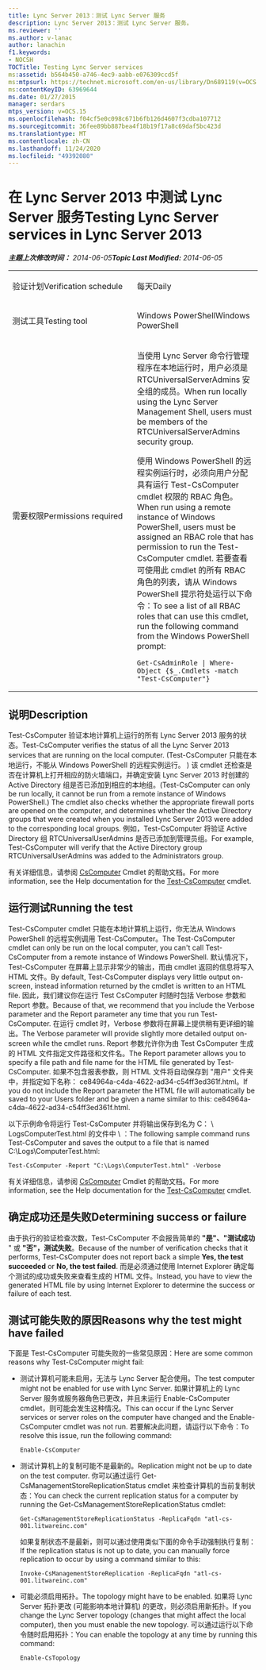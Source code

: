 ```yaml
---
title: Lync Server 2013：测试 Lync Server 服务
description: Lync Server 2013：测试 Lync Server 服务。
ms.reviewer: ''
ms.author: v-lanac
author: lanachin
f1.keywords:
- NOCSH
TOCTitle: Testing Lync Server services
ms:assetid: b564b450-a746-4ec9-aabb-e076309ccd5f
ms:mtpsurl: https://technet.microsoft.com/en-us/library/Dn689119(v=OCS.15)
ms:contentKeyID: 63969644
ms.date: 01/27/2015
manager: serdars
mtps_version: v=OCS.15
ms.openlocfilehash: f04cf5e0c098c671b6fb126d4607f3cdba107712
ms.sourcegitcommit: 36fee89bb887bea4f18b19f17a8c69daf5bc423d
ms.translationtype: MT
ms.contentlocale: zh-CN
ms.lasthandoff: 11/24/2020
ms.locfileid: "49392080"
---
```

# <a name="testing-lync-server-services-in-lync-server-2013"></a><span data-ttu-id="05690-103">在 Lync Server 2013 中测试 Lync Server 服务</span><span class="sxs-lookup"><span data-stu-id="05690-103">Testing Lync Server services in Lync Server 2013</span></span>

<div data-xmlns="http://www.w3.org/1999/xhtml">

<div class="topic" data-xmlns="http://www.w3.org/1999/xhtml" data-msxsl="urn:schemas-microsoft-com:xslt" data-cs="https://msdn.microsoft.com/">

<div data-asp="https://msdn2.microsoft.com/asp">



</div>

<div id="mainSection">

<div id="mainBody"><span data-ttu-id="05690-104">

<span> </span></span><span class="sxs-lookup"><span data-stu-id="05690-104">

<span> </span></span></span>

<span data-ttu-id="05690-105">_**主题上次修改时间：** 2014-06-05_</span><span class="sxs-lookup"><span data-stu-id="05690-105">_**Topic Last Modified:** 2014-06-05_</span></span>


<table>
<colgroup>
<col style="width: 50%" />
<col style="width: 50%" />
</colgroup>
<tbody>
<tr class="odd">
<td><p><span data-ttu-id="05690-106">验证计划</span><span class="sxs-lookup"><span data-stu-id="05690-106">Verification schedule</span></span></p></td>
<td><p><span data-ttu-id="05690-107">每天</span><span class="sxs-lookup"><span data-stu-id="05690-107">Daily</span></span></p></td>
</tr>
<tr class="even">
<td><p><span data-ttu-id="05690-108">测试工具</span><span class="sxs-lookup"><span data-stu-id="05690-108">Testing tool</span></span></p></td>
<td><p><span data-ttu-id="05690-109">Windows PowerShell</span><span class="sxs-lookup"><span data-stu-id="05690-109">Windows PowerShell</span></span></p></td>
</tr>
<tr class="odd">
<td><p><span data-ttu-id="05690-110">需要权限</span><span class="sxs-lookup"><span data-stu-id="05690-110">Permissions required</span></span></p></td>
<td><p><span data-ttu-id="05690-111">当使用 Lync Server 命令行管理程序在本地运行时，用户必须是 RTCUniversalServerAdmins 安全组的成员。</span><span class="sxs-lookup"><span data-stu-id="05690-111">When run locally using the Lync Server Management Shell, users must be members of the RTCUniversalServerAdmins security group.</span></span></p>
<p><span data-ttu-id="05690-112">使用 Windows PowerShell 的远程实例运行时，必须向用户分配具有运行 Test-CsComputer cmdlet 权限的 RBAC 角色。</span><span class="sxs-lookup"><span data-stu-id="05690-112">When run using a remote instance of Windows PowerShell, users must be assigned an RBAC role that has permission to run the Test-CsComputer cmdlet.</span></span> <span data-ttu-id="05690-113">若要查看可使用此 cmdlet 的所有 RBAC 角色的列表，请从 Windows PowerShell 提示符处运行以下命令：</span><span class="sxs-lookup"><span data-stu-id="05690-113">To see a list of all RBAC roles that can use this cmdlet, run the following command from the Windows PowerShell prompt:</span></span></p>
<pre><code>Get-CsAdminRole | Where-Object {$_.Cmdlets -match &quot;Test-CsComputer&quot;}</code></pre></td>
</tr>
</tbody>
</table>


<div>

## <a name="description"></a><span data-ttu-id="05690-114">说明</span><span class="sxs-lookup"><span data-stu-id="05690-114">Description</span></span>

<span data-ttu-id="05690-115">Test-CsComputer 验证本地计算机上运行的所有 Lync Server 2013 服务的状态。</span><span class="sxs-lookup"><span data-stu-id="05690-115">Test-CsComputer verifies the status of all the Lync Server 2013 services that are running on the local computer.</span></span> <span data-ttu-id="05690-116"> (Test-CsComputer 只能在本地运行，不能从 Windows PowerShell 的远程实例运行。 ) 该 cmdlet 还检查是否在计算机上打开相应的防火墙端口，并确定安装 Lync Server 2013 时创建的 Active Directory 组是否已添加到相应的本地组。</span><span class="sxs-lookup"><span data-stu-id="05690-116">(Test-CsComputer can only be run locally, it cannot be run from a remote instance of Windows PowerShell.) The cmdlet also checks whether the appropriate firewall ports are opened on the computer, and determines whether the Active Directory groups that were created when you installed Lync Server 2013 were added to the corresponding local groups.</span></span> <span data-ttu-id="05690-117">例如，Test-CsComputer 将验证 Active Directory 组 RTCUniversalUserAdmins 是否已添加到管理员组。</span><span class="sxs-lookup"><span data-stu-id="05690-117">For example, Test-CsComputer will verify that the Active Directory group RTCUniversalUserAdmins was added to the Administrators group.</span></span>

<span data-ttu-id="05690-118">有关详细信息，请参阅 [CsComputer](https://docs.microsoft.com/powershell/module/skype/Test-CsComputer) Cmdlet 的帮助文档。</span><span class="sxs-lookup"><span data-stu-id="05690-118">For more information, see the Help documentation for the [Test-CsComputer](https://docs.microsoft.com/powershell/module/skype/Test-CsComputer) cmdlet.</span></span>

</div>

<div>

## <a name="running-the-test"></a><span data-ttu-id="05690-119">运行测试</span><span class="sxs-lookup"><span data-stu-id="05690-119">Running the test</span></span>

<span data-ttu-id="05690-120">Test-CsComputer cmdlet 只能在本地计算机上运行，你无法从 Windows PowerShell 的远程实例调用 Test-CsComputer。</span><span class="sxs-lookup"><span data-stu-id="05690-120">The Test-CsComputer cmdlet can only be run on the local computer, you can't call Test-CsComputer from a remote instance of Windows PowerShell.</span></span> <span data-ttu-id="05690-121">默认情况下，Test-CsComputer 在屏幕上显示非常少的输出，而由 cmdlet 返回的信息将写入 HTML 文件。</span><span class="sxs-lookup"><span data-stu-id="05690-121">By default, Test-CsComputer displays very little output on-screen, instead information returned by the cmdlet is written to an HTML file.</span></span> <span data-ttu-id="05690-122">因此，我们建议你在运行 Test CsComputer 时随时包括 Verbose 参数和 Report 参数。</span><span class="sxs-lookup"><span data-stu-id="05690-122">Because of that, we recommend that you include the Verbose parameter and the Report parameter any time that you run Test-CsComputer.</span></span> <span data-ttu-id="05690-123">在运行 cmdlet 时，Verbose 参数将在屏幕上提供稍有更详细的输出。</span><span class="sxs-lookup"><span data-stu-id="05690-123">The Verbose parameter will provide slightly more detailed output on-screen while the cmdlet runs.</span></span> <span data-ttu-id="05690-124">Report 参数允许你为由 Test CsComputer 生成的 HTML 文件指定文件路径和文件名。</span><span class="sxs-lookup"><span data-stu-id="05690-124">The Report parameter allows you to specify a file path and file name for the HTML file generated by Test-CsComputer.</span></span> <span data-ttu-id="05690-125">如果不包含报表参数，则 HTML 文件将自动保存到 "用户" 文件夹中，并指定如下名称： ce84964a-c4da-4622-ad34-c54ff3ed361f.html。</span><span class="sxs-lookup"><span data-stu-id="05690-125">If you do not include the Report parameter the HTML file will automatically be saved to your Users folder and be given a name similar to this: ce84964a-c4da-4622-ad34-c54ff3ed361f.html.</span></span>

<span data-ttu-id="05690-126">以下示例命令将运行 Test-CsComputer 并将输出保存到名为 C： \\ LogsComputerTest.html 的文件中 \\ ：</span><span class="sxs-lookup"><span data-stu-id="05690-126">The following sample command runs Test-CsComputer and saves the output to a file that is named C:\\Logs\\ComputerTest.html:</span></span>

    Test-CsComputer -Report "C:\Logs\ComputerTest.html" -Verbose

<span data-ttu-id="05690-127">有关详细信息，请参阅 [CsComputer](https://docs.microsoft.com/powershell/module/skype/Test-CsComputer) Cmdlet 的帮助文档。</span><span class="sxs-lookup"><span data-stu-id="05690-127">For more information, see the Help documentation for the [Test-CsComputer](https://docs.microsoft.com/powershell/module/skype/Test-CsComputer) cmdlet.</span></span>

</div>

<div>

## <a name="determining-success-or-failure"></a><span data-ttu-id="05690-128">确定成功还是失败</span><span class="sxs-lookup"><span data-stu-id="05690-128">Determining success or failure</span></span>

<span data-ttu-id="05690-129">由于执行的验证检查次数，Test-CsComputer 不会报告简单的 **"是"、"测试成功** " 或 **"否"，测试失败**。</span><span class="sxs-lookup"><span data-stu-id="05690-129">Because of the number of verification checks that it performs, Test-CsComputer does not report back a simple **Yes, the test succeeded** or **No, the test failed**.</span></span> <span data-ttu-id="05690-130">而是必须通过使用 Internet Explorer 确定每个测试的成功或失败来查看生成的 HTML 文件。</span><span class="sxs-lookup"><span data-stu-id="05690-130">Instead, you have to view the generated HTML file by using Internet Explorer to determine the success or failure of each test.</span></span>

</div>

<div>

## <a name="reasons-why-the-test-might-have-failed"></a><span data-ttu-id="05690-131">测试可能失败的原因</span><span class="sxs-lookup"><span data-stu-id="05690-131">Reasons why the test might have failed</span></span>

<span data-ttu-id="05690-132">下面是 Test-CsComputer 可能失败的一些常见原因：</span><span class="sxs-lookup"><span data-stu-id="05690-132">Here are some common reasons why Test-CsComputer might fail:</span></span>

  - <span data-ttu-id="05690-133">测试计算机可能未启用，无法与 Lync Server 配合使用。</span><span class="sxs-lookup"><span data-stu-id="05690-133">The test computer might not be enabled for use with Lync Server.</span></span> <span data-ttu-id="05690-134">如果计算机上的 Lync Server 服务或服务器角色已更改，并且未运行 Enable-CsComputer cmdlet，则可能会发生这种情况。</span><span class="sxs-lookup"><span data-stu-id="05690-134">This can occur if the Lync Server services or server roles on the computer have changed and the Enable-CsComputer cmdlet was not run.</span></span> <span data-ttu-id="05690-135">若要解决此问题，请运行以下命令：</span><span class="sxs-lookup"><span data-stu-id="05690-135">To resolve this issue, run the following command:</span></span>
    
        Enable-CsComputer

  - <span data-ttu-id="05690-136">测试计算机上的复制可能不是最新的。</span><span class="sxs-lookup"><span data-stu-id="05690-136">Replication might not be up to date on the test computer.</span></span> <span data-ttu-id="05690-137">你可以通过运行 Get-CsManagementStoreReplicationStatus cmdlet 来检查计算机的当前复制状态：</span><span class="sxs-lookup"><span data-stu-id="05690-137">You can check the current replication status for a computer by running the Get-CsManagementStoreReplicationStatus cmdlet:</span></span>
    
        Get-CsManagementStoreReplicationStatus -ReplicaFqdn "atl-cs-001.litwareinc.com"
    
    <span data-ttu-id="05690-138">如果复制状态不是最新，则可以通过使用类似下面的命令手动强制执行复制：</span><span class="sxs-lookup"><span data-stu-id="05690-138">If the replication status is not up to date, you can manually force replication to occur by using a command similar to this:</span></span>
    
        Invoke-CsManagementStoreReplication -ReplicaFqdn "atl-cs-001.litwareinc.com"

  - <span data-ttu-id="05690-139">可能必须启用拓扑。</span><span class="sxs-lookup"><span data-stu-id="05690-139">The topology might have to be enabled.</span></span> <span data-ttu-id="05690-140">如果将 Lync Server 拓扑更改 (可能影响本地计算机) 的更改，则必须启用新拓扑。</span><span class="sxs-lookup"><span data-stu-id="05690-140">If you change the Lync Server topology (changes that might affect the local computer), then you must enable the new topology.</span></span> <span data-ttu-id="05690-141">可以通过运行以下命令随时启用拓扑：</span><span class="sxs-lookup"><span data-stu-id="05690-141">You can enable the topology at any time by running this command:</span></span>
    
        Enable-CsTopology

<span data-ttu-id="05690-142"></div>

</div>

<span> </span>

</div>

</div>

</span><span class="sxs-lookup"><span data-stu-id="05690-142"></div>

</div>

<span> </span>

</div>

</div>

</span></span></div>

